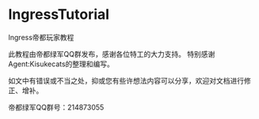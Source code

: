 IngressTutorial
===============

Ingress帝都玩家教程

此教程由帝都绿军QQ群发布，感谢各位特工的大力支持。
特别感谢Agent:Kisukecats的整理和编写。

如文中有错误或不当之处，抑或您有些许想法内容可以分享，欢迎对文档进行修正、增补。

帝都绿军QQ群号：214873055

